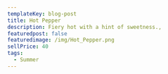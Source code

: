 ```yaml
---
templateKey: blog-post
title: Hot Pepper
description: Fiery hot with a hint of sweetness.,
featuredpost: false
featuredimage: /img/Hot_Pepper.png
sellPrice: 40
tags:
  - Summer
---
```

